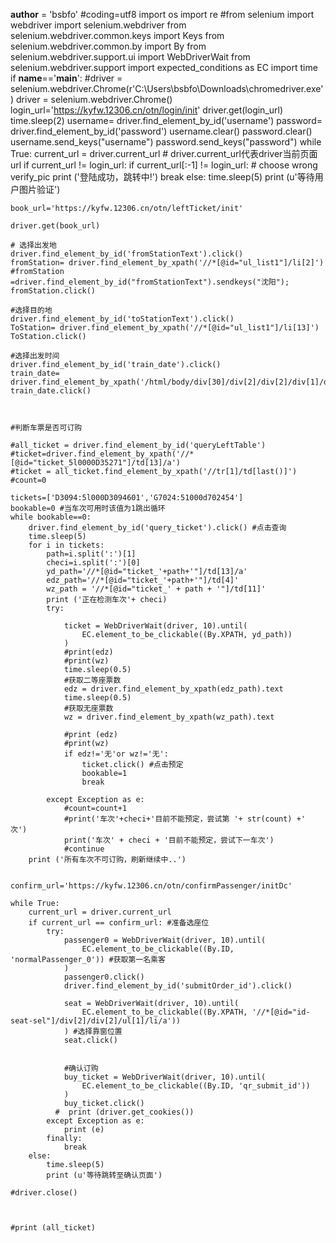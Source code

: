 __author__ = 'bsbfo'
#coding=utf8
import os
import re
#from selenium import webdriver
import selenium.webdriver
from selenium.webdriver.common.keys import Keys
from selenium.webdriver.common.by import By
from selenium.webdriver.support.ui import WebDriverWait
from selenium.webdriver.support import expected_conditions as EC
import time
if __name__=='__main__':
    #driver = selenium.webdriver.Chrome(r'C:\Users\bsbfo\Downloads\chromedriver.exe')
    driver = selenium.webdriver.Chrome()
    login_url='https://kyfw.12306.cn/otn/login/init'
    driver.get(login_url)
    time.sleep(2)
    username= driver.find_element_by_id('username')
    password= driver.find_element_by_id('password')
    username.clear()
    password.clear()
    username.send_keys("username")
    password.send_keys("password")
    while True:
        current_url = driver.current_url # driver.current_url代表driver当前页面url
        if current_url != login_url:
            if current_url[:-1] != login_url:  # choose wrong verify_pic
                print ('登陆成功，跳转中!')
                break
        else:
            time.sleep(5)
            print (u'等待用户图片验证')

    book_url='https://kyfw.12306.cn/otn/leftTicket/init'

    driver.get(book_url)

    # 选择出发地
    driver.find_element_by_id('fromStationText').click()
    fromStation= driver.find_element_by_xpath('//*[@id="ul_list1"]/li[2]')
    #fromStation =driver.find_element_by_id("fromStationText").sendkeys("沈阳");
    fromStation.click()

    #选择目的地
    driver.find_element_by_id('toStationText').click()
    ToStation= driver.find_element_by_xpath('//*[@id="ul_list1"]/li[13]')
    ToStation.click()

    #选择出发时间
    driver.find_element_by_id('train_date').click()
    train_date= driver.find_element_by_xpath('/html/body/div[30]/div[2]/div[2]/div[1]/div')
    train_date.click()



    #判断车票是否可订购

    #all_ticket = driver.find_element_by_id('queryLeftTable')
    #ticket=driver.find_element_by_xpath('//*[@id="ticket_5l0000D35271"]/td[13]/a')
    #ticket = all_ticket.find_element_by_xpath('//tr[1]/td[last()]')
    #count=0

    tickets=['D3094:5l000D3094601','G7024:51000d702454']
    bookable=0 #当车次可用时该值为1跳出循环
    while bookable==0:
        driver.find_element_by_id('query_ticket').click() #点击查询
        time.sleep(5)
        for i in tickets:
            path=i.split(':')[1]
            checi=i.split(':')[0]
            yd_path='//*[@id="ticket_'+path+'"]/td[13]/a'
            edz_path='//*[@id="ticket_'+path+'"]/td[4]'
            wz_path = '//*[@id="ticket_' + path + '"]/td[11]'
            print ('正在检测车次'+ checi)
            try:

                ticket = WebDriverWait(driver, 10).until(
                    EC.element_to_be_clickable((By.XPATH, yd_path))
                )
                #print(edz)
                #print(wz)
                time.sleep(0.5)
                #获取二等座票数
                edz = driver.find_element_by_xpath(edz_path).text
                time.sleep(0.5)
                #获取无座票数
                wz = driver.find_element_by_xpath(wz_path).text

                #print (edz)
                #print(wz)
                if edz!='无'or wz!='无':
                    ticket.click() #点击预定
                    bookable=1
                    break

            except Exception as e:
                #count=count+1
                #print('车次'+checi+'目前不能预定，尝试第 '+ str(count) +' 次')
                print('车次' + checi + '目前不能预定，尝试下一车次')
                #continue
        print ('所有车次不可订购，刷新继续中..')


    confirm_url='https://kyfw.12306.cn/otn/confirmPassenger/initDc'

    while True:
        current_url = driver.current_url
        if current_url == confirm_url: #准备选座位
            try:
                passenger0 = WebDriverWait(driver, 10).until(
                    EC.element_to_be_clickable((By.ID, 'normalPassenger_0')) #获取第一名乘客
                )
                passenger0.click()
                driver.find_element_by_id('submitOrder_id').click()

                seat = WebDriverWait(driver, 10).until(
                    EC.element_to_be_clickable((By.XPATH, '//*[@id="id-seat-sel"]/div[2]/div[2]/ul[1]/li/a'))
                ) #选择靠窗位置
                seat.click()


                #确认订购
                buy_ticket = WebDriverWait(driver, 10).until(
                    EC.element_to_be_clickable((By.ID, 'qr_submit_id'))
                )
                buy_ticket.click()
              #  print (driver.get_cookies())
            except Exception as e:
                print (e)
            finally:
                break
        else:
            time.sleep(5)
            print (u'等待跳转至确认页面')

    #driver.close()



    #print (all_ticket)
